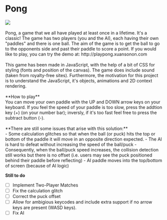 # Pong
<img src="http://i.imgur.com/ISnreGM.jpg"/>
<br />
<br />
Pong, a game that we all have played at least once in a lifetime. It's a classic! The game has two players (you and the AI), each having their own "paddles" and there is one ball. The aim of the game is to get the ball to go to the opponents side and past their paddle to score a point. If you would like to play, you can try the demo at: http://playpong.xuansonon.com
<br />
<br />
This game has been made in JavaScript, with the help of a bit of CSS for styling (fonts and position of the canvas). The game does include sound (taken from royalty-free sites). Furthermore, the motivation for this project is to understand the JavaScript, it's objects, animations and 2D context rendering.
<br />
<br />
**How to play**<br />
You can move your own paddle with the UP and DOWN arrow keys on your keyboard. If you feel the speed of your paddle is too slow, press the addtion key (+) (on your number bar); inversly, if it's too fast feel free to press the subtract button (-).
<br />
<br />
**There are still some issues that arise with this solution:** <br />
- Some calculation glitches so that when the ball (or puck) hits the top or bottom of the paddle it will move in an opposite direction expected.
- The AI is hard to defeat without increasing the speed of the ball/puck
- Consequently, when the ball/puck speed increases, the collision detection still works but there is no offset (i.e. users may see the puck positioned behind their paddle before reflecting)
- AI paddle moves into the top/bottom of screen (because of AI logic)

**Still to do**
- [ ] Implement Two-Player Matches
- [ ] Fix the calculation glitch
- [ ] Correct the puck offset
- [ ] Allow for ambigious keycodes and include extra support if no arrow keys are present (WASD keys).
- [ ] Fix AI
